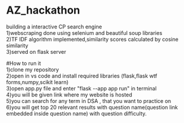 # AZ_hackathon
building a interactive CP search engine <br>
1)webscraping done using selenium and beautiful soup libraries <br>
2)TF IDF algorithm implemented,similarity scores calculated by cosine similarity<br>
3)served on flask server

#How to run it  <br>
1)clone my repository  <br>
2)open in vs code and install required libraries (flask,flask wtf forms,numpy,scikit learn)  <br>
3)open app.py file and enter  "flask --app app run" in terminal   <br>
4)you will be given link where my website is hosted  <br>
5)you can search for any term in DSA , that you want to practice on  <br>
6)you will get top 20 relevant results with question name(question link embedded inside question name) with question difficulty.  <br>
